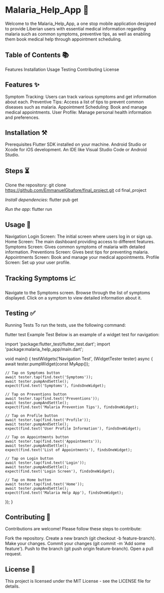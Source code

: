 # **Malaria_Help_App** 🏥
Welcome to the Malaria_Help_App, a one stop mobile application designed to provide Liberian users with essential medical information regarding malaria such as common symptoms, preventive tips, as well as enabling them book medical help through appointment scheduling.

## **Table of Contents** 📚
Features
Installation
Usage
Testing
Contributing
License

## **Features** ✨
Symptom Tracking: Users can track various symptoms and get information about each.
Preventive Tips: Access a list of tips to prevent common diseases such as malaria.
Appointment Scheduling: Book and manage medical appointments.
User Profile: Manage personal health information and preferences.

## **Installation** ⚒️
Prerequisites
Flutter SDK installed on your machine.
Android Studio or Xcode for iOS development.
An IDE like Visual Studio Code or Android Studio.

## **Steps** ⏳
Clone the repository:
git clone https://github.com/EmmanuelGbafore/final_project.git
cd final_project

_Install dependencies_:
flutter pub get

_Run the app_:
flutter run

## **Usage** 🚀
Navigation
Login Screen: The initial screen where users log in or sign up.
Home Screen: The main dashboard providing access to different features.
Symptoms Screen: Gives common symptoms of malaria with detailed information.
Preventions Screen: Gives best tips for preventing malaria.
Appointments Screen: Book and manage your medical appointments.
Profile Screen: Set up your user profile.

## **Tracking Symptoms** 📈
Navigate to the Symptoms screen.
Browse through the list of symptoms displayed.
Click on a symptom to view detailed information about it.


## **Testing** ✅
Running Tests
To run the tests, use the following command:

flutter test
Example Test
Below is an example of a widget test for navigation:

import 'package:flutter_test/flutter_test.dart';
import 'package:malaria_help_app/main.dart';

void main() {
  testWidgets('Navigation Test', (WidgetTester tester) async {
    await tester.pumpWidget(const MyApp());

    // Tap on Symptoms button
    await tester.tap(find.text('Symptoms'));
    await tester.pumpAndSettle();
    expect(find.text('Symptoms'), findsOneWidget);

    // Tap on Preventions button
    await tester.tap(find.text('Preventions'));
    await tester.pumpAndSettle();
    expect(find.text('Malaria Prevention Tips'), findsOneWidget);

    // Tap on Profile button
    await tester.tap(find.text('Profile'));
    await tester.pumpAndSettle();
    expect(find.text('User Profile Information'), findsOneWidget);

    // Tap on Appointments button
    await tester.tap(find.text('Appointments'));
    await tester.pumpAndSettle();
    expect(find.text('List of Appointments'), findsOneWidget);

    // Tap on Login button
    await tester.tap(find.text('Login'));
    await tester.pumpAndSettle();
    expect(find.text('Login Screen'), findsOneWidget);

    // Tap on Home button
    await tester.tap(find.text('Home'));
    await tester.pumpAndSettle();
    expect(find.text('Malaria Help App'), findsOneWidget);
  });
}


## **Contributing** 🤝
Contributions are welcome! Please follow these steps to contribute:

Fork the repository.
Create a new branch (git checkout -b feature-branch).
Make your changes.
Commit your changes (git commit -m 'Add some feature').
Push to the branch (git push origin feature-branch).
Open a pull request.

## **License** 📄
This project is licensed under the MIT License - see the LICENSE file for details.
